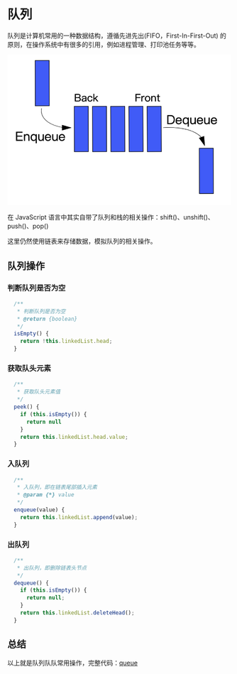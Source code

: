 # 队列

队列是计算机常用的一种数据结构，遵循先进先出(FIFO，First-In-First-Out) 的原则，在操作系统中有很多的引用，例如进程管理、打印池任务等等。

![](https://raw.githubusercontent.com/Mayandev/mayandev_blog_image/master/blog/queue-1.png)


在 JavaScript 语言中其实自带了队列和栈的相关操作：shift()、unshift()、push()、pop()

这里仍然使用链表来存储数据，模拟队列的相关操作。


## 队列操作

### 判断队列是否为空

```javascript
  /**
   * 判断队列是否为空
   * @return {boolean}
   */
  isEmpty() {
    return !this.linkedList.head;
  }
```

### 获取队头元素

```javascript
  /**
   * 获取队头元素值
   */
  peek() {
    if (this.isEmpty()) {
      return null
    }
    return this.linkedList.head.value;
  }
```

### 入队列

```javascript
  /**
   * 入队列，即在链表尾部插入元素
   * @param {*} value 
   */
  enqueue(value) {
    return this.linkedList.append(value);
  }
```

### 出队列

```javascript
  /**
   * 出队列，即删除链表头节点
   */
  dequeue() {
    if (this.isEmpty()) {
      return null;
    }
    return this.linkedList.deleteHead();
  }
```


## 总结

以上就是队列队队常用操作，完整代码：[queue](https://github.com/Mayandev/javascript_algorithm/blob/master/%E7%AE%97%E6%B3%95%E4%B8%8E%E6%95%B0%E6%8D%AE%E7%BB%93%E6%9E%84%E5%AD%A6%E4%B9%A0/queue/Queue.js)